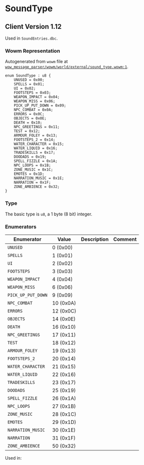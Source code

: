 # SoundType

## Client Version 1.12

Used in `SoundEntries.dbc`.

### Wowm Representation

Autogenerated from `wowm` file at [`wow_message_parser/wowm/world/external/sound_type.wowm:1`](https://github.com/gtker/wow_messages/tree/main/wow_message_parser/wowm/world/external/sound_type.wowm#L1).

```rust,ignore
enum SoundType : u8 {
    UNUSED = 0x00;
    SPELLS = 0x01;
    UI = 0x02;
    FOOTSTEPS = 0x03;
    WEAPON_IMPACT = 0x04;
    WEAPON_MISS = 0x06;
    PICK_UP_PUT_DOWN = 0x09;
    NPC_COMBAT = 0x0A;
    ERRORS = 0x0C;
    OBJECTS = 0x0E;
    DEATH = 0x10;
    NPC_GREETINGS = 0x11;
    TEST = 0x12;
    ARMOUR_FOLEY = 0x13;
    FOOTSTEPS_2 = 0x14;
    WATER_CHARACTER = 0x15;
    WATER_LIQUID = 0x16;
    TRADESKILLS = 0x17;
    DOODADS = 0x19;
    SPELL_FIZZLE = 0x1A;
    NPC_LOOPS = 0x1B;
    ZONE_MUSIC = 0x1C;
    EMOTES = 0x1D;
    NARRATION_MUSIC = 0x1E;
    NARRATION = 0x1F;
    ZONE_AMBIENCE = 0x32;
}
```
### Type
The basic type is `u8`, a 1 byte (8 bit) integer.
### Enumerators
| Enumerator | Value  | Description | Comment |
| --------- | -------- | ----------- | ------- |
| `UNUSED` | 0 (0x00) |  |  |
| `SPELLS` | 1 (0x01) |  |  |
| `UI` | 2 (0x02) |  |  |
| `FOOTSTEPS` | 3 (0x03) |  |  |
| `WEAPON_IMPACT` | 4 (0x04) |  |  |
| `WEAPON_MISS` | 6 (0x06) |  |  |
| `PICK_UP_PUT_DOWN` | 9 (0x09) |  |  |
| `NPC_COMBAT` | 10 (0x0A) |  |  |
| `ERRORS` | 12 (0x0C) |  |  |
| `OBJECTS` | 14 (0x0E) |  |  |
| `DEATH` | 16 (0x10) |  |  |
| `NPC_GREETINGS` | 17 (0x11) |  |  |
| `TEST` | 18 (0x12) |  |  |
| `ARMOUR_FOLEY` | 19 (0x13) |  |  |
| `FOOTSTEPS_2` | 20 (0x14) |  |  |
| `WATER_CHARACTER` | 21 (0x15) |  |  |
| `WATER_LIQUID` | 22 (0x16) |  |  |
| `TRADESKILLS` | 23 (0x17) |  |  |
| `DOODADS` | 25 (0x19) |  |  |
| `SPELL_FIZZLE` | 26 (0x1A) |  |  |
| `NPC_LOOPS` | 27 (0x1B) |  |  |
| `ZONE_MUSIC` | 28 (0x1C) |  |  |
| `EMOTES` | 29 (0x1D) |  |  |
| `NARRATION_MUSIC` | 30 (0x1E) |  |  |
| `NARRATION` | 31 (0x1F) |  |  |
| `ZONE_AMBIENCE` | 50 (0x32) |  |  |

Used in:


